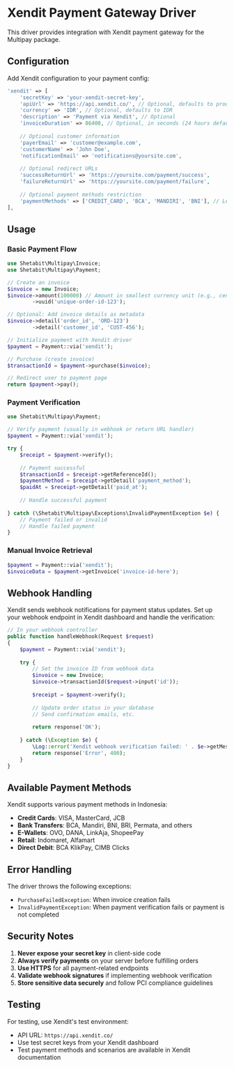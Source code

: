# Xendit Payment Gateway Driver

This driver provides integration with Xendit payment gateway for the Multipay package.

## Configuration

Add Xendit configuration to your payment config:

```php
'xendit' => [
    'secretKey' => 'your-xendit-secret-key',
    'apiUrl' => 'https://api.xendit.co/', // Optional, defaults to production URL
    'currency' => 'IDR', // Optional, defaults to IDR
    'description' => 'Payment via Xendit', // Optional
    'invoiceDuration' => 86400, // Optional, in seconds (24 hours default)
    
    // Optional customer information
    'payerEmail' => 'customer@example.com',
    'customerName' => 'John Doe',
    'notificationEmail' => 'notifications@yoursite.com',
    
    // Optional redirect URLs
    'successReturnUrl' => 'https://yoursite.com/payment/success',
    'failureReturnUrl' => 'https://yoursite.com/payment/failure',
    
    // Optional payment methods restriction
    'paymentMethods' => ['CREDIT_CARD', 'BCA', 'MANDIRI', 'BNI'], // Leave empty for all methods
],
```

## Usage

### Basic Payment Flow

```php
use Shetabit\Multipay\Invoice;
use Shetabit\Multipay\Payment;

// Create an invoice
$invoice = new Invoice;
$invoice->amount(100000) // Amount in smallest currency unit (e.g., cents for IDR)
        ->uuid('unique-order-id-123');

// Optional: Add invoice details as metadata
$invoice->detail('order_id', 'ORD-123')
        ->detail('customer_id', 'CUST-456');

// Initialize payment with Xendit driver
$payment = Payment::via('xendit');

// Purchase (create invoice)
$transactionId = $payment->purchase($invoice);

// Redirect user to payment page
return $payment->pay();
```

### Payment Verification

```php
use Shetabit\Multipay\Payment;

// Verify payment (usually in webhook or return URL handler)
$payment = Payment::via('xendit');

try {
    $receipt = $payment->verify();
    
    // Payment successful
    $transactionId = $receipt->getReferenceId();
    $paymentMethod = $receipt->getDetail('payment_method');
    $paidAt = $receipt->getDetail('paid_at');
    
    // Handle successful payment
    
} catch (\Shetabit\Multipay\Exceptions\InvalidPaymentException $e) {
    // Payment failed or invalid
    // Handle failed payment
}
```

### Manual Invoice Retrieval

```php
$payment = Payment::via('xendit');
$invoiceData = $payment->getInvoice('invoice-id-here');
```

## Webhook Handling

Xendit sends webhook notifications for payment status updates. Set up your webhook endpoint in Xendit dashboard and handle the verification:

```php
// In your webhook controller
public function handleWebhook(Request $request)
{
    $payment = Payment::via('xendit');
    
    try {
        // Set the invoice ID from webhook data
        $invoice = new Invoice;
        $invoice->transactionId($request->input('id'));
        
        $receipt = $payment->verify();
        
        // Update order status in your database
        // Send confirmation emails, etc.
        
        return response('OK');
        
    } catch (\Exception $e) {
        \Log::error('Xendit webhook verification failed: ' . $e->getMessage());
        return response('Error', 400);
    }
}
```

## Available Payment Methods

Xendit supports various payment methods in Indonesia:

- **Credit Cards**: VISA, MasterCard, JCB
- **Bank Transfers**: BCA, Mandiri, BNI, BRI, Permata, and others
- **E-Wallets**: OVO, DANA, LinkAja, ShopeePay
- **Retail**: Indomaret, Alfamart
- **Direct Debit**: BCA KlikPay, CIMB Clicks

## Error Handling

The driver throws the following exceptions:

- `PurchaseFailedException`: When invoice creation fails
- `InvalidPaymentException`: When payment verification fails or payment is not completed

## Security Notes

1. **Never expose your secret key** in client-side code
2. **Always verify payments** on your server before fulfilling orders
3. **Use HTTPS** for all payment-related endpoints
4. **Validate webhook signatures** if implementing webhook verification
5. **Store sensitive data securely** and follow PCI compliance guidelines

## Testing

For testing, use Xendit's test environment:
- API URL: `https://api.xendit.co/`
- Use test secret keys from your Xendit dashboard
- Test payment methods and scenarios are available in Xendit documentation